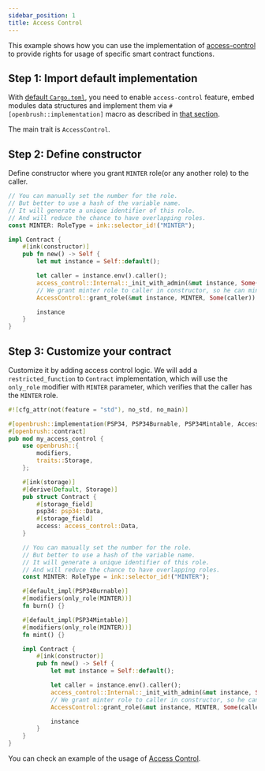 ```yaml
---
sidebar_position: 1
title: Access Control
---
```


This example shows how you can use the implementation of [access-control](https://github.com/Brushfam/openbrush-contracts/tree/main/contracts/src/access/access_control) to provide rights for usage of specific smart contract functions.

## Step 1: Import default implementation

With [default `Cargo.toml`](../overview.md/#the-default-toml-of-your-project-with-openbrush),
you need to enable `access-control` feature, embed modules data structures and implement them via `#[openbrush::implementation]` macro
as described in [that section](../overview.md/#reuse-implementation-of-traits-from-openbrush).

The main trait is `AccessControl`.

## Step 2: Define constructor

Define constructor where you grant `MINTER` role(or any another role) to the caller.

```rust
// You can manually set the number for the role.
// But better to use a hash of the variable name.
// It will generate a unique identifier of this role.
// And will reduce the chance to have overlapping roles.
const MINTER: RoleType = ink::selector_id!("MINTER");

impl Contract {
    #[ink(constructor)]
    pub fn new() -> Self {
        let mut instance = Self::default();

        let caller = instance.env().caller();
        access_control::Internal::_init_with_admin(&mut instance, Some(caller));
        // We grant minter role to caller in constructor, so he can mint/burn tokens
        AccessControl::grant_role(&mut instance, MINTER, Some(caller)).expect("Should grant MINTER role");

        instance
    }
}
```

## Step 3: Customize your contract

Customize it by adding access control logic. We will add a `restricted_function` to `Contract` implementation, 
which will use the `only_role` modifier with `MINTER` parameter, which verifies that the caller has the `MINTER` role. 

```rust
#![cfg_attr(not(feature = "std"), no_std, no_main)]

#[openbrush::implementation(PSP34, PSP34Burnable, PSP34Mintable, AccessControl)]
#[openbrush::contract]
pub mod my_access_control {
    use openbrush::{
        modifiers,
        traits::Storage,
    };

    #[ink(storage)]
    #[derive(Default, Storage)]
    pub struct Contract {
        #[storage_field]
        psp34: psp34::Data,
        #[storage_field]
        access: access_control::Data,
    }

    // You can manually set the number for the role.
    // But better to use a hash of the variable name.
    // It will generate a unique identifier of this role.
    // And will reduce the chance to have overlapping roles.
    const MINTER: RoleType = ink::selector_id!("MINTER");

    #[default_impl(PSP34Burnable)]
    #[modifiers(only_role(MINTER))]
    fn burn() {}

    #[default_impl(PSP34Mintable)]
    #[modifiers(only_role(MINTER))]
    fn mint() {}

    impl Contract {
        #[ink(constructor)]
        pub fn new() -> Self {
            let mut instance = Self::default();

            let caller = instance.env().caller();
            access_control::Internal::_init_with_admin(&mut instance, Some(caller));
            // We grant minter role to caller in constructor, so he can mint/burn tokens
            AccessControl::grant_role(&mut instance, MINTER, Some(caller)).expect("Should grant MINTER role");

            instance
        }
    }
}

```

You can check an example of the usage of [Access Control](https://github.com/Brushfam/openbrush-contracts/tree/main/examples/access_control).